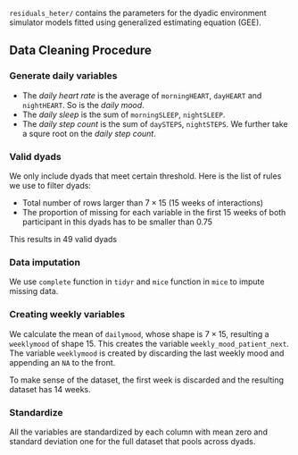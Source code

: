 `residuals_heter/` contains the parameters for the dyadic environment simulator models fitted using generalized estimating equation (GEE).

## Data Cleaning Procedure

### Generate daily variables

-   The *daily heart rate* is the average of `morningHEART`, `dayHEART` and `nightHEART`. So is the *daily mood*.
-   The *daily sleep* is the sum of `morningSLEEP`, `nightSLEEP`.
-   The *daily step count* is the sum of `daySTEPS`, `nightSTEPS`. We further take a squre root on the *daily step count*.

### Valid dyads

We only include dyads that meet certain threshold. Here is the list of rules we use to filter dyads:

-   Total number of rows larger than $7 \times 15$ (15 weeks of interactions)
-   The proportion of missing for each variable in the first 15 weeks of both participant in this dyads has to be smaller than $0.75$

This results in 49 valid dyads

### Data imputation

We use `complete` function in `tidyr` and `mice` function in `mice` to impute missing data.

### Creating weekly variables

We calculate the mean of `dailymood`, whose shape is $7 \times 15$, resulting a `weeklymood` of shape $15$. This creates the variable `weekly_mood_patient_next`. The variable `weeklymood` is created by discarding the last weekly mood and appending an `NA` to the front.

To make sense of the dataset, the first week is discarded and the resulting dataset has 14 weeks.

### Standardize

All the variables are standardized by each column with mean zero and standard deviation one for the full dataset that pools across dyads.
